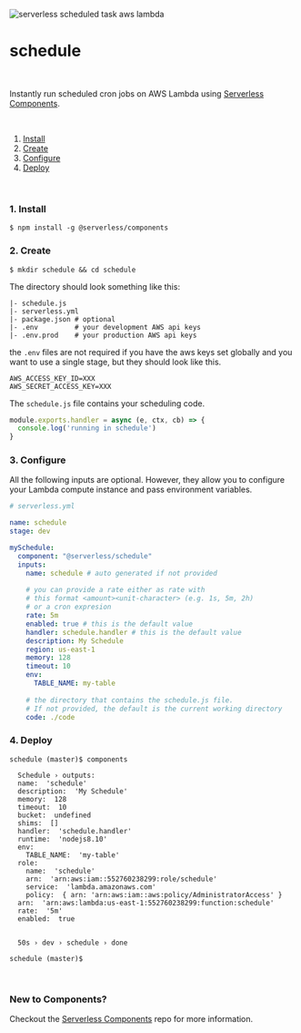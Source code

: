 ![serverless scheduled task aws lambda](https://s3.amazonaws.com/assets.github.serverless/readme-serverless-schedule.png)

# schedule

&nbsp;

Instantly run scheduled cron jobs on AWS Lambda using [Serverless Components](https://github.com/serverless/components).

&nbsp;

1. [Install](#1-install)
2. [Create](#2-create)
3. [Configure](#3-configure)
4. [Deploy](#4-deploy)

&nbsp;


### 1. Install

```console
$ npm install -g @serverless/components
```

### 2. Create

```console
$ mkdir schedule && cd schedule
```

The directory should look something like this:


```
|- schedule.js
|- serverless.yml
|- package.json # optional
|- .env         # your development AWS api keys
|- .env.prod    # your production AWS api keys
```

the `.env` files are not required if you have the aws keys set globally and you want to use a single stage, but they should look like this.

```
AWS_ACCESS_KEY_ID=XXX
AWS_SECRET_ACCESS_KEY=XXX
```

The `schedule.js` file contains your scheduling code.

```js
module.exports.handler = async (e, ctx, cb) => {
  console.log('running in schedule')
}
```

### 3. Configure

All the following inputs are optional. However, they allow you to configure your Lambda compute instance and pass environment variables.

```yml
# serverless.yml

name: schedule
stage: dev

mySchedule:
  component: "@serverless/schedule"
  inputs:
    name: schedule # auto generated if not provided
    
    # you can provide a rate either as rate with
    # this format <amount><unit-character> (e.g. 1s, 5m, 2h)
    # or a cron expresion  
    rate: 5m 
    enabled: true # this is the default value
    handler: schedule.handler # this is the default value
    description: My Schedule
    region: us-east-1
    memory: 128
    timeout: 10
    env:
      TABLE_NAME: my-table
    
    # the directory that contains the schedule.js file.
    # If not provided, the default is the current working directory
    code: ./code


```

### 4. Deploy

```console
schedule (master)$ components

  Schedule › outputs:
  name:  'schedule'
  description:  'My Schedule'
  memory:  128
  timeout:  10
  bucket:  undefined
  shims:  []
  handler:  'schedule.handler'
  runtime:  'nodejs8.10'
  env: 
    TABLE_NAME:  'my-table'
  role: 
    name:  'schedule'
    arn:  'arn:aws:iam::552760238299:role/schedule'
    service:  'lambda.amazonaws.com'
    policy:  { arn: 'arn:aws:iam::aws:policy/AdministratorAccess' }
  arn:  'arn:aws:lambda:us-east-1:552760238299:function:schedule'
  rate:  '5m'
  enabled:  true


  50s › dev › schedule › done

schedule (master)$
```

&nbsp;

### New to Components?

Checkout the [Serverless Components](https://github.com/serverless/components) repo for more information.
